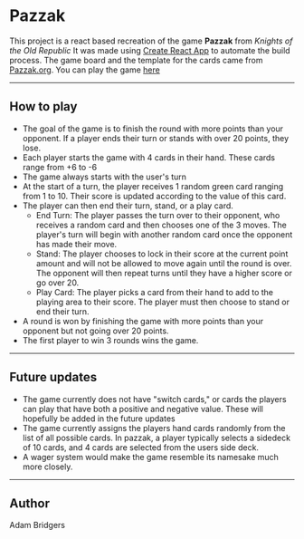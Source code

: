 # Pazzak
This project is a react based recreation of the game **Pazzak** from *Knights of the Old Republic*
It was made using [Create React App](https://github.com/facebookincubator/create-react-app) to automate the build process. The game board and the template for the cards came from [Pazzak.org](http://www.pazaak.org).
You can play the game [here](https://awbridgers.github.io/pazzak_game/)
***
## How to play
* The goal of the game is to finish the round with more points than your opponent. If a player ends their turn or stands with over 20 points, they lose.
* Each player starts the game with 4 cards in their hand. These cards range from +6 to -6
* The game always starts with the user's turn
* At the start of a turn, the player receives 1 random green card ranging from 1 to 10. Their score is updated according to the value of this card.
* The player can then end their turn, stand, or a play card.
  * End Turn: The player passes the turn over to their opponent, who receives a random card and then chooses one of the 3 moves. The player's turn will begin with another random card once the opponent has made their move.  
  * Stand: The player chooses to lock in their score at the current point amount and will not be allowed to move again until the round is over. The opponent will then repeat turns until they have a higher score or go over 20.
  * Play Card: The player picks a card from their hand to add to the playing area to their score. The player must then choose to stand or end their turn.
* A round is won by finishing the game with more points than your opponent but not going over 20 points.
* The first player to win 3 rounds wins the game.
***
## Future updates
* The game currently does not have "switch cards," or cards the players can play that have both a positive and negative value. These will hopefully be added in the future updates
* The game currently assigns the players hand cards randomly from the list of all possible cards. In pazzak, a player typically selects a sidedeck of 10 cards, and 4 cards are selected from the users side deck.
* A wager system would make the game resemble its namesake much more closely.
***
## Author
Adam Bridgers
